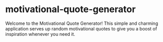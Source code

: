 # motivational-quote-generator
Welcome to the Motivational Quote Generator! This simple and charming application serves up random motivational quotes to give you a boost of inspiration whenever you need it.
